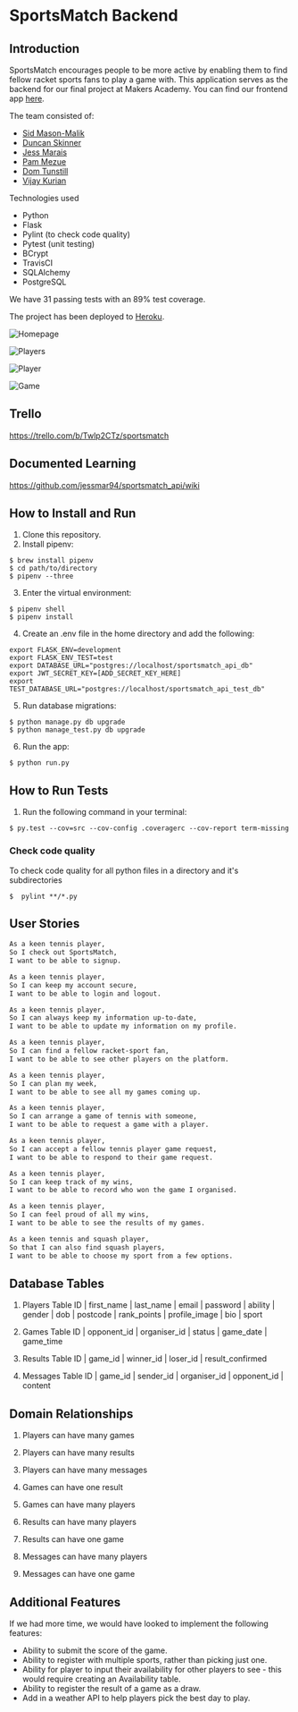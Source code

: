# SportsMatch Backend
## Introduction
SportsMatch encourages people to be more active by enabling them to find fellow racket sports fans to play a game with. This application serves as the backend for our final project at Makers Academy. You can find our frontend app [here](https://github.com/smasonmalik/sportsmatch_react).

The team consisted of:
- [Sid Mason-Malik](https://github.com/smasonmalik)
- [Duncan Skinner](https://github.com/Duncan9099)
- [Jess Marais](https://github.com/jessmar94)
- [Pam Mezue](https://github.com/Mezela)
- [Dom Tunstill](https://github.com/domtunstill)
- [Vijay Kurian](https://github.com/kurianvijay)

Technologies used
- Python
- Flask
- Pylint (to check code quality)
- Pytest (unit testing)
- BCrypt
- TravisCI
- SQLAlchemy
- PostgreSQL

We have 31 passing tests with an 89% test coverage. 

The project has been deployed to [Heroku](http://sportsmatch-app.herokuapp.com/).  

![Homepage](Home.png)

![Players](Players.png)

![Player](Player.png)

![Game](Game.png)

## Trello
https://trello.com/b/Twlp2CTz/sportsmatch

## Documented Learning
https://github.com/jessmar94/sportsmatch_api/wiki

## How to Install and Run
1. Clone this repository.
2. Install pipenv:
```
$ brew install pipenv
$ cd path/to/directory
$ pipenv --three
```
3. Enter the virtual environment:
```
$ pipenv shell
$ pipenv install
```
4. Create an .env file in the home directory and add the following:
```
export FLASK_ENV=development
export FLASK_ENV_TEST=test
export DATABASE_URL="postgres://localhost/sportsmatch_api_db"
export JWT_SECRET_KEY=[ADD_SECRET_KEY_HERE]
export TEST_DATABASE_URL="postgres://localhost/sportsmatch_api_test_db"
```
5. Run database migrations:
```
$ python manage.py db upgrade
$ python manage_test.py db upgrade
```
6. Run the app:
```
$ python run.py
```
## How to Run Tests
1. Run the following command in your terminal:
```
$ py.test --cov=src --cov-config .coveragerc --cov-report term-missing
```

### Check code quality

To check code quality for all python files in a directory and it's subdirectories
```
$  pylint **/*.py
```

## User Stories
```bash
As a keen tennis player,
So I check out SportsMatch,
I want to be able to signup.
```
```bash
As a keen tennis player,
So I can keep my account secure,
I want to be able to login and logout.
```
```bash
As a keen tennis player,
So I can always keep my information up-to-date,
I want to be able to update my information on my profile.
```  
```bash
As a keen tennis player,
So I can find a fellow racket-sport fan,
I want to be able to see other players on the platform.
```
```bash
As a keen tennis player,
So I can plan my week,
I want to be able to see all my games coming up.
```
```bash
As a keen tennis player,
So I can arrange a game of tennis with someone,
I want to be able to request a game with a player.
```
```bash
As a keen tennis player,
So I can accept a fellow tennis player game request,
I want to be able to respond to their game request.
```
```bash
As a keen tennis player,
So I can keep track of my wins,
I want to be able to record who won the game I organised.
```
```bash
As a keen tennis player,
So I can feel proud of all my wins,
I want to be able to see the results of my games.
```
```bash
As a keen tennis and squash player,
So that I can also find squash players,
I want to be able to choose my sport from a few options.
```

## Database Tables
1. Players Table
   ID | first_name | last_name | email | password | ability | gender | dob | postcode | rank_points | profile_image | bio | sport

2. Games Table
   ID | opponent_id | organiser_id | status | game_date | game_time

3. Results Table
   ID | game_id | winner_id | loser_id | result_confirmed

4. Messages Table
   ID | game_id | sender_id | organiser_id | opponent_id | content

## Domain Relationships
1. Players can have many games
1. Players can have many results
1. Players can have many messages

2. Games can have one result
2. Games can have many players

3. Results can have many players
3. Results can have one game

4. Messages can have many players
4. Messages can have one game

## Additional Features
If we had more time, we would have looked to implement the following features:
- Ability to submit the score of the game.
- Ability to register with multiple sports, rather than picking just one.
- Ability for player to input their availability for other players to see - this would require creating an Availability table.
- Ability to register the result of a game as a draw.
- Add in a weather API to help players pick the best day to play.
